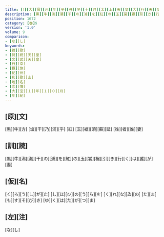 ```yaml
---
title: [（][大][寳][元][年][辛][丑][冬][十][月][太][上][天][皇][大][行][天][皇][幸][紀][伊][國][時][歌][十][三][首][）]
description: [黒][牛][潟][潮][干][の][浦][を][紅][の][玉][裳][裾][引][き][行][く][は][誰][が][妻]
position: 1672
category: [巻]9
version: '1.0'
volume: 9
comparison:
- [な][し]
keywords:
- [雑][歌]
- [持][統][天][皇]
- [文][武][天][皇]
- [行][幸]
- [羈][旅]
- [紀][州]
- [和][歌][山]
- [地][名]
- [恋][情]
- [大][宝][１][年][１][０][月]
- [年][紀]
---
```


## [原][文]

[黒][牛][方] [塩][干][乃][浦][乎] [紅] [玉][裾][須][蘇][延] [徃][者][誰][妻]

## [訓][読]

[黒][牛][潟][潮][干][の][浦][を][紅][の][玉][裳][裾][引][き][行][く][は][誰][が][妻]

## [仮][名]

[く][ろ][う][し][が][た] [し][ほ][ひ][の][う][ら][を] [く][れ][な][ゐ][の] [た][ま][も][す][そ][び][き] [ゆ][く][は][た][が][つ][ま]

## [左][注]

[な][し]
